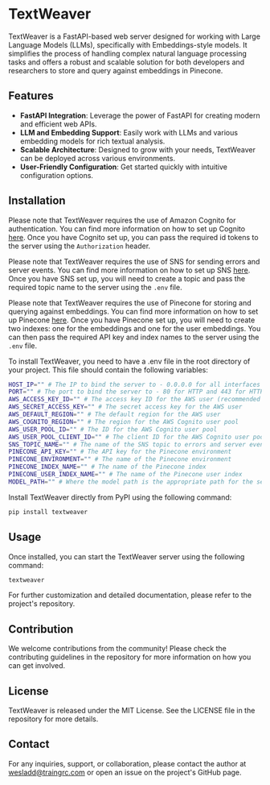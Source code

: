 # TextWeaver

TextWeaver is a FastAPI-based web server designed for working with Large Language Models (LLMs), specifically with Embeddings-style models. It simplifies the process of handling complex natural language processing tasks and offers a robust and scalable solution for both developers and researchers to store and query against embeddings in Pinecone.

## Features

- **FastAPI Integration**: Leverage the power of FastAPI for creating modern and efficient web APIs.
- **LLM and Embedding Support**: Easily work with LLMs and various embedding models for rich textual analysis.
- **Scalable Architecture**: Designed to grow with your needs, TextWeaver can be deployed across various environments.
- **User-Friendly Configuration**: Get started quickly with intuitive configuration options.

## Installation
Please note that TextWeaver requires the use of Amazon Cognito for authentication. You can find more information on how to set up Cognito [here](https://docs.aws.amazon.com/cognito/latest/developerguide/). Once you have Cognito set up, you can pass the required id tokens to the server using the `Authorization` header.

Please note that TextWeaver requires the use of SNS for sending errors and server events. You can find more information on how to set up SNS [here](https://docs.aws.amazon.com/sns/latest/dg/sns-getting-started.html). Once you have SNS set up, you will need to create a topic and pass the required topic name to the server using the `.env` file.

Please note that TextWeaver requires the use of Pinecone for storing and querying against embeddings. You can find more information on how to set up Pinecone [here](https://www.pinecone.io/docs/). Once you have Pinecone set up, you will need to create two indexes: one for the embeddings and one for the user embeddings. You can then pass the required API key and index names to the server using the `.env` file.

To install TextWeaver, you need to have a .env file in the root directory of your project. This file should contain the following variables:
```bash
HOST_IP="" # The IP to bind the server to - 0.0.0.0 for all interfaces
PORT="" # The port to bind the server to - 80 for HTTP and 443 for HTTPS
AWS_ACCESS_KEY_ID="" # The access key ID for the AWS user (recommended to use an IAM role where possible, or a user with limited permissions)
AWS_SECRET_ACCESS_KEY="" # The secret access key for the AWS user
AWS_DEFAULT_REGION="" # The default region for the AWS user
AWS_COGNITO_REGION="" # The region for the AWS Cognito user pool
AWS_USER_POOL_ID="" # The ID for the AWS Cognito user pool
AWS_USER_POOL_CLIENT_ID="" # The client ID for the AWS Cognito user pool
SNS_TOPIC_NAME="" # The name of the SNS topic to errors and server events to
PINECONE_API_KEY="" # The API key for the Pinecone environment
PINECONE_ENVIRONMENT="" # The name of the Pinecone environment
PINECONE_INDEX_NAME="" # The name of the Pinecone index
PINECONE_USER_INDEX_NAME="" # The name of the Pinecone user index
MODEL_PATH="" # Where the model path is the appropriate path for the sentence_transformer model hosted on HuggingFace
```

Install TextWeaver directly from PyPI using the following command:
```bash
pip install textweaver
```

## Usage
Once installed, you can start the TextWeaver server using the following command:

```bash
textweaver
```

For further customization and detailed documentation, please refer to the project's repository.

## Contribution

We welcome contributions from the community! Please check the contributing guidelines in the repository for more information on how you can get involved.

## License

TextWeaver is released under the MIT License. See the LICENSE file in the repository for more details.

## Contact

For any inquiries, support, or collaboration, please contact the author at wesladd@traingrc.com or open an issue on the project's GitHub page.